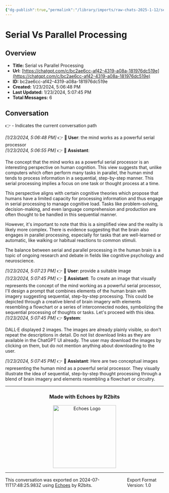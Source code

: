 ```yaml
---
{"dg-publish":true,"permalink":"/library/imports/raw-chats-2025-1-12/serial-vs-parallel-processing/"}
---
```


# Serial Vs Parallel Processing

## Overview
- **Title:** Serial vs Parallel Processing
- **Url:** [https://chatgpt.com/c/bc2ae6cc-af42-4319-a08a-181976dc519e](https://chatgpt.com/c/bc2ae6cc-af42-4319-a08a-181976dc519e)
- **ID:** bc2ae6cc-af42-4319-a08a-181976dc519e
- **Created:** 1/23/2024, 5:06:48 PM
- **Last Updated:** 1/23/2024, 5:07:45 PM
- **Total Messages:** 6

## Conversation
👉 - Indicates the current conversation path

<i>[1/23/2024, 5:06:48 PM]</i> 👉 <b>👤 User</b>: the mind works as a powerful serial processor<br>
<i>[1/23/2024, 5:06:55 PM]</i> 👉 <b>🤖 Assistant</b>: 

The concept that the mind works as a powerful serial processor is an interesting perspective on human cognition. This view suggests that, unlike computers which often perform many tasks in parallel, the human mind tends to process information in a sequential, step-by-step manner. This serial processing implies a focus on one task or thought process at a time.

This perspective aligns with certain cognitive theories which propose that humans have a limited capacity for processing information and thus engage in serial processing to manage cognitive load. Tasks like problem-solving, decision-making, and even language comprehension and production are often thought to be handled in this sequential manner.

However, it's important to note that this is a simplified view and the reality is likely more complex. There is evidence suggesting that the brain also engages in parallel processing, especially for tasks that are well-learned or automatic, like walking or habitual reactions to common stimuli. 

The balance between serial and parallel processing in the human brain is a topic of ongoing research and debate in fields like cognitive psychology and neuroscience.<br>

<i>[1/23/2024, 5:07:23 PM]</i> 👉 <b>👤 User</b>: provide a suitable image<br>
<i>[1/23/2024, 5:07:45 PM]</i> 👉 <b>🤖 Assistant</b>: To create an image that visually represents the concept of the mind working as a powerful serial processor, I'll design a prompt that combines elements of the human brain with imagery suggesting sequential, step-by-step processing. This could be depicted through a creative blend of brain imagery with elements resembling a flowchart or a series of interconnected nodes, symbolizing the sequential processing of thoughts or tasks. Let's proceed with this idea.<br>
<i>[1/23/2024, 5:07:45 PM]</i> 👉 <b>System</b>: 

DALL·E displayed 2 images. The images are already plainly visible, so don't repeat the descriptions in detail. Do not list download links as they are available in the ChatGPT UI already. The user may download the images by clicking on them, but do not mention anything about downloading to the user.<br>

<i>[1/23/2024, 5:07:45 PM]</i> 👉 <b>🤖 Assistant</b>: Here are two conceptual images representing the human mind as a powerful serial processor. They visually illustrate the idea of sequential, step-by-step thought processing through a blend of brain imagery and elements resembling a flowchart or circuitry.<br>

---

<div align="center">

### Made with Echoes by R2bits

<a href="https://echoes.r2bits.com">
  <img src="https://images.squarespace-cdn.com/content/v1/6493af4741c13939d335f0b8/18b27467-2da2-43b7-8d44-234bccf4f462/MINI_ECHOES_LOGO_NORMAL_WHITE_TEXT_SMALL-05-14+%281%29.png?format=300w" alt="Echoes Logo" width="200"/>
</a>

</div>

---

<div style="display: flex; justify-content: space-between;">
  <span>This conversation was exported on 2024-07-11T17:48:25.983Z using <a href="https://echoes.r2bits.com">Echoes</a> by R2bits.</span>
  <span>Export Format Version: 1.0</span>
</div>
